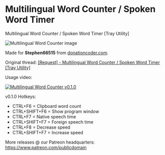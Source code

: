 # Multilingual Word Counter / Spoken Word Timer
Multilingual Word Counter / Spoken Word Timer [Tray Utility]

![Multilingual Word Counter image](https://user-images.githubusercontent.com/54631779/73240789-6c786f80-4176-11ea-9b26-2b8a67a1d94f.png)

Made for **Stephen66515** from [donationcoder.com](https://www.donationcoder.com).

Original thread: [[Request] - Multilingual Word Counter / Spoken Word Timer [Tray Utility]](https://www.donationcoder.com/forum/index.php?topic=47421.0)

Usage video:

[![Multilingual Word Counter v0.1.0](http://img.youtube.com/vi/wPR0IJ5ojT0/0.jpg)](http://www.youtube.com/watch?v=wPR0IJ5ojT0 "Multilingual Word Counter v0.1.0")

v0.1.0 Hotkeys:
- CTRL+F6 = Clipboard word count
- CTRL+SHIFT+F6 = Show program window
- CTRL+F7 = Native speech time
- CTRL+SHIFT+F7 = Foreign speech time
- CTRL+F8 = Decrease speed
- CTRL+SHIFT+F7 = Increase speed

More releases @ our Patreon headquarters:
https://www.patreon.com/publicdomain
